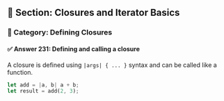 ## 📘 Section: Closures and Iterator Basics  
### 🔹 Category: Defining Closures  
#### ✅ Answer 231: Defining and calling a closure

A closure is defined using `|args| { ... }` syntax and can be called like a function.

```rust
let add = |a, b| a + b;
let result = add(2, 3);
```
